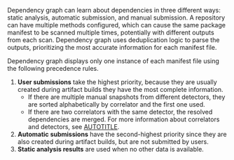 Dependency graph can learn about dependencies in three different ways: static analysis, automatic submission, and manual submission. A repository can have multiple methods configured, which can cause the same package manifest to be scanned multiple times, potentially with different outputs from each scan. Dependency graph uses deduplication logic to parse the outputs, prioritizing the most accurate information for each manifest file.

Dependency graph displays only one instance of each manifest file using the following precedence rules.

1. **User submissions** take the highest priority, because they are usually created during artifact builds they have the most complete information.
   * If there are multiple manual snapshots from different detectors, they are sorted alphabetically by correlator and the first one used.
   * If there are two correlators with the same detector, the resolved dependencies are merged. For more information about correlators and detectors, see [AUTOTITLE](/rest/dependency-graph/dependency-submission).
1. **Automatic submissions** have the second-highest priority since they are also created during artifact builds, but are not submitted by users.
1. **Static analysis results** are used when no other data is available.

